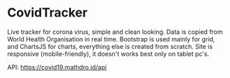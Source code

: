 # CovidTracker
Live tracker for corona virus, simple and clean looking.
Data is copied from World Health Organisation in real time.
Bootstrap is used mainly for grid, and ChartsJS for charts, everything else is created from scratch. 
Site is responsive (mobile-friendly), it doesn't works best only on tablet pc's.

API: https://covid19.mathdro.id/api


